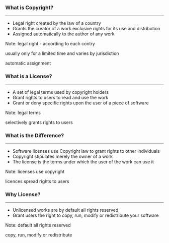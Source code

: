 ### What is Copyright?

<hr />

- Legal right created by the law of a country
- Grants the creator of a work exclusive rights for its use and distribution
- Assigned automatically to the author of any work

Note:
legal right - according to each contry

usually only for a limited time and varies by jurisdiction

automatic assignment


### What is a License?

<hr />

- A set of legal terms used by copyright holders
- Grant rights to users to read and use the work
- Grant or deny specific rights upon the user of a piece of software

Note:
legal terms

selectively grants rights to users


### What is the Difference?

<hr />

- Software licenses use Copyright law to grant rights to other individuals
- Copyright stipulates merely the owner of a work
- The license is the terms under which the user of the work can use it

Note:
licenses use copyright

licences spread rights to users


### Why License?

<hr />

- Unlicensed works are by default all rights reserved
- Grant users the right to copy, run, modify or redistribute your software

Note:
default all rights reserved

copy, run, modify or redistribute

